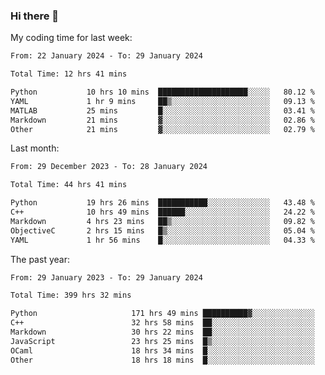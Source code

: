 ### Hi there 👋

My coding time for last week:

<!--START_SECTION:week-->

```txt
From: 22 January 2024 - To: 29 January 2024

Total Time: 12 hrs 41 mins

Python           10 hrs 10 mins  ████████████████████░░░░░   80.12 %
YAML             1 hr 9 mins     ██▒░░░░░░░░░░░░░░░░░░░░░░   09.13 %
MATLAB           25 mins         █░░░░░░░░░░░░░░░░░░░░░░░░   03.41 %
Markdown         21 mins         ▓░░░░░░░░░░░░░░░░░░░░░░░░   02.86 %
Other            21 mins         ▓░░░░░░░░░░░░░░░░░░░░░░░░   02.79 %
```

<!--END_SECTION:week-->

Last month:

<!--START_SECTION:month-->

```txt
From: 29 December 2023 - To: 28 January 2024

Total Time: 44 hrs 41 mins

Python           19 hrs 26 mins  ███████████░░░░░░░░░░░░░░   43.48 %
C++              10 hrs 49 mins  ██████░░░░░░░░░░░░░░░░░░░   24.22 %
Markdown         4 hrs 23 mins   ██▒░░░░░░░░░░░░░░░░░░░░░░   09.82 %
ObjectiveC       2 hrs 15 mins   █▒░░░░░░░░░░░░░░░░░░░░░░░   05.04 %
YAML             1 hr 56 mins    █░░░░░░░░░░░░░░░░░░░░░░░░   04.33 %
```

<!--END_SECTION:month-->

The past year:

<!--START_SECTION:year-->

```txt
From: 29 January 2023 - To: 29 January 2024

Total Time: 399 hrs 32 mins

Python                     171 hrs 49 mins ██████████▓░░░░░░░░░░░░░░   43.01 %
C++                        32 hrs 58 mins  ██░░░░░░░░░░░░░░░░░░░░░░░   08.25 %
Markdown                   30 hrs 22 mins  ██░░░░░░░░░░░░░░░░░░░░░░░   07.60 %
JavaScript                 23 hrs 25 mins  █▒░░░░░░░░░░░░░░░░░░░░░░░   05.86 %
OCaml                      18 hrs 34 mins  █░░░░░░░░░░░░░░░░░░░░░░░░   04.65 %
Other                      18 hrs 18 mins  █░░░░░░░░░░░░░░░░░░░░░░░░   04.58 %
```

<!--END_SECTION:year-->
